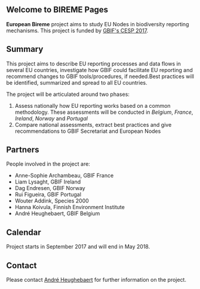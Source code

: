## Welcome to BIREME Pages

**European Bireme** project aims to study EU Nodes in biodiversity reporting mechanisms.
This project is funded by [GBIF's CESP 2017](http://www.gbif.org/programme/capacity-support).
## Summary

This project aims to describe EU reporting processes and data flows in several EU countries, investigate how GBIF could facilitate EU reporting and recommend changes to GBIF tools/procedures, if needed.Best practices will be identified, summarized and spread to all EU countries.

The project will be articulated around two phases:
1. Assess nationally how EU reporting works based on a common
methodology. These assessments will be conducted in *Belgium*, *France*, *Ireland*, *Norway* and *Portugal*
2. Compare national assessments, extract best practices and give recommendations to GBIF Secretariat and European Nodes

## Partners
People involved in the project are:
* Anne-Sophie Archambeau, GBIF France
* Liam Lysaght, GBIF Ireland
* Dag Endresen, GBIF Norway
* Rui Figueira, GBIF Portugal
* Wouter Addink, Species 2000
* Hanna Koivula, Finnish Environment Institute
* André Heughebaert, GBIF Belgium

## Calendar
Project starts in September 2017 and will end in May 2018.

## Contact
Please contact [André Heughebaert](mailto:a.heughebaert@biodiversity.be) for further information on the project.

